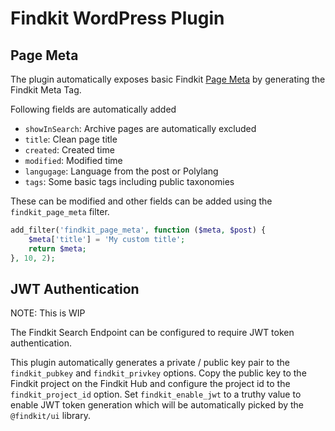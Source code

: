 # Findkit WordPress Plugin

## Page Meta

The plugin automatically exposes basic Findkit [Page
Meta](https://docs.findkit.com/crawler/meta-tag) by generating the Findkit Meta
Tag.

Following fields are automatically added

- `showInSearch`: Archive pages are automatically excluded
- `title`: Clean page title
- `created`: Created time
- `modified`: Modified time
- `langugage`: Language from the post or Polylang
- `tags`: Some basic tags including public taxonomies

These can be modified and other fields can be added using the
`findkit_page_meta` filter.

<!-- prettier-ignore -->
```php
add_filter('findkit_page_meta', function ($meta, $post) {
    $meta['title'] = 'My custom title';
    return $meta;
}, 10, 2);
```

## JWT Authentication

NOTE: This is WIP

The Findkit Search Endpoint can be configured to require JWT token
authentication.

This plugin automatically generates a private / public key pair to the
`findkit_pubkey` and `findkit_privkey` options. Copy the public key to the
Findkit project on the Findkit Hub and configure the project id to the
`findkit_project_id` option. Set `findkit_enable_jwt` to a truthy value to
enable JWT token generation which will be automatically picked by the
`@findkit/ui` library.
